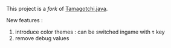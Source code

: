 This project is a _fork_ of [Tamagotchi.java](https://gist.github.com/aerospark/80c60e801398fd961e3f).

New features :

 1. introduce color themes : can be switched ingame with `t` key
 2. remove debug values